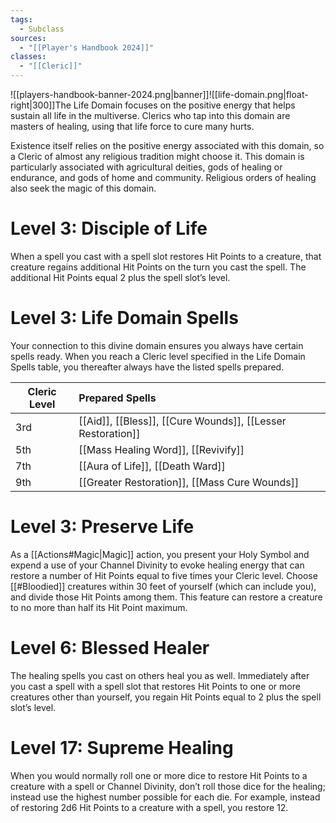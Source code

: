```yaml
---
tags:
  - Subclass
sources:
  - "[[Player's Handbook 2024]]"
classes:
  - "[[Cleric]]"
---
```

![[players-handbook-banner-2024.png|banner]]![[life-domain.png|float-right|300]]The Life Domain focuses on the positive energy that helps sustain all life in the multiverse. Clerics who tap into this domain are masters of healing, using that life force to cure many hurts.

Existence itself relies on the positive energy associated with this domain, so a Cleric of almost any religious tradition might choose it. This domain is particularly associated with agricultural deities, gods of healing or endurance, and gods of home and community. Religious orders of healing also seek the magic of this domain.
# Level 3: Disciple of Life
When a spell you cast with a spell slot restores Hit Points to a creature, that creature regains additional Hit Points on the turn you cast the spell. The additional Hit Points equal 2 plus the spell slot’s level.
# Level 3: Life Domain Spells
Your connection to this divine domain ensures you always have certain spells ready. When you reach a Cleric level specified in the Life Domain Spells table, you thereafter always have the listed spells prepared.

| Cleric Level | Prepared Spells                                                                                                                                                                                                                                                      |
| ------------ |:-------------------------------------------------------------------------------------------------------------------------------------------------------------------------------------------------------------------------------------------------------------------- |
| 3rd            | [[Aid]], [[Bless]], [[Cure Wounds]], [[Lesser Restoration]] |
| 5th            | [[Mass Healing Word]], [[Revivify]]                                                                                                                       |
| 7th            | [[Aura of Life]], [[Death Ward]]                                                                                                                             |
| 9th            | [[Greater Restoration]], [[Mass Cure Wounds]]                                                                                                   |

# Level 3: Preserve Life
As a [[Actions#Magic\|Magic]] action, you present your Holy Symbol and expend a use of your Channel Divinity to evoke healing energy that can restore a number of Hit Points equal to five times your Cleric level. Choose [[#Bloodied]] creatures within 30 feet of yourself (which can include you), and divide those Hit Points among them. This feature can restore a creature to no more than half its Hit Point maximum.
# Level 6: Blessed Healer
The healing spells you cast on others heal you as well. Immediately after you cast a spell with a spell slot that restores Hit Points to one or more creatures other than yourself, you regain Hit Points equal to 2 plus the spell slot’s level.
# Level 17: Supreme Healing
When you would normally roll one or more dice to restore Hit Points to a creature with a spell or Channel Divinity, don’t roll those dice for the healing; instead use the highest number possible for each die. For example, instead of restoring 2d6 Hit Points to a creature with a spell, you restore 12.